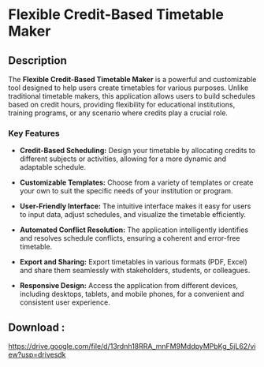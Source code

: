 # Flexible Credit-Based Timetable Maker

## Description

The **Flexible Credit-Based Timetable Maker** is a powerful and customizable tool designed to help users create timetables for various purposes. Unlike traditional timetable makers, this application allows users to build schedules based on credit hours, providing flexibility for educational institutions, training programs, or any scenario where credits play a crucial role.

### Key Features

- **Credit-Based Scheduling:** Design your timetable by allocating credits to different subjects or activities, allowing for a more dynamic and adaptable schedule.

- **Customizable Templates:** Choose from a variety of templates or create your own to suit the specific needs of your institution or program.

- **User-Friendly Interface:** The intuitive interface makes it easy for users to input data, adjust schedules, and visualize the timetable efficiently.

- **Automated Conflict Resolution:** The application intelligently identifies and resolves schedule conflicts, ensuring a coherent and error-free timetable.

- **Export and Sharing:** Export timetables in various formats (PDF, Excel) and share them seamlessly with stakeholders, students, or colleagues.

- **Responsive Design:** Access the application from different devices, including desktops, tablets, and mobile phones, for a convenient and consistent user experience.


## Download :
https://drive.google.com/file/d/13rdnh18RRA_mnFM9MddpyMPbKg_5jL62/view?usp=drivesdk

